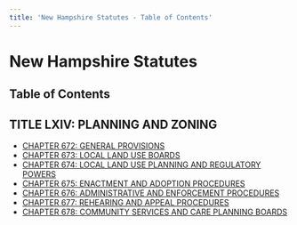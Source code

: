 ```yaml
---
title: 'New Hampshire Statutes - Table of Contents'
---
```


New Hampshire Statutes
======================

Table of Contents
-----------------

TITLE LXIV: PLANNING AND ZONING
-------------------------------

-   [CHAPTER 672: GENERAL PROVISIONS](672.html)
-   [CHAPTER 673: LOCAL LAND USE BOARDS](673.html)
-   [CHAPTER 674: LOCAL LAND USE PLANNING AND REGULATORY
    POWERS](674.html)
-   [CHAPTER 675: ENACTMENT AND ADOPTION PROCEDURES](675.html)
-   [CHAPTER 676: ADMINISTRATIVE AND ENFORCEMENT PROCEDURES](676.html)
-   [CHAPTER 677: REHEARING AND APPEAL PROCEDURES](677.html)
-   [CHAPTER 678: COMMUNITY SERVICES AND CARE PLANNING BOARDS](678.html)
